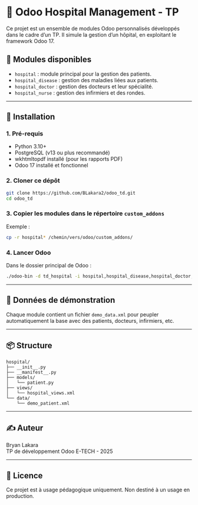 # 🏥 Odoo Hospital Management - TP

Ce projet est un ensemble de modules Odoo personnalisés développés dans le cadre d’un TP. Il simule la gestion d’un hôpital, en exploitant le framework Odoo 17.

## 📁 Modules disponibles

- `hospital` : module principal pour la gestion des patients.
- `hospital_disease` : gestion des maladies liées aux patients.
- `hospital_doctor` : gestion des docteurs et leur spécialité.
- `hospital_nurse` : gestion des infirmiers et des rondes.

---

## 🚀 Installation

### 1. Pré-requis

- Python 3.10+
- PostgreSQL (v13 ou plus recommandé)
- wkhtmltopdf installé (pour les rapports PDF)
- Odoo 17 installé et fonctionnel

### 2. Cloner ce dépôt

```bash
git clone https://github.com/BLakara2/odoo_td.git
cd odoo_td
```

### 3. Copier les modules dans le répertoire `custom_addons`

Exemple :

```bash
cp -r hospital* /chemin/vers/odoo/custom_addons/
```

### 4. Lancer Odoo

Dans le dossier principal de Odoo :

```bash
./odoo-bin -d td_hospital -i hospital,hospital_disease,hospital_doctor,hospital_nurse --http-port=8070 -c odoo.conf
```

---

## 🧪 Données de démonstration

Chaque module contient un fichier `demo_data.xml` pour peupler automatiquement la base avec des patients, docteurs, infirmiers, etc.

---

## 📦 Structure

```
hospital/
├── __init__.py
├── __manifest__.py
├── models/
│   └── patient.py
├── views/
│   └── hospital_views.xml
└── data/
    └── demo_patient.xml
```

---

## ✍️ Auteur

Bryan Lakara  
TP de développement Odoo E-TECH - 2025  

---

## 📄 Licence

Ce projet est à usage pédagogique uniquement. Non destiné à un usage en production.
